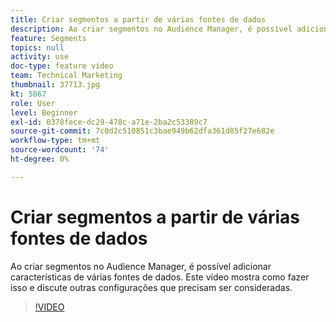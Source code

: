 ```yaml
---
title: Criar segmentos a partir de várias fontes de dados
description: Ao criar segmentos no Audience Manager, é possível adicionar características de várias fontes de dados. Este vídeo mostra como fazer isso e discute outras configurações que precisam ser consideradas.
feature: Segments
topics: null
activity: use
doc-type: feature video
team: Technical Marketing
thumbnail: 37713.jpg
kt: 5867
role: User
level: Beginner
exl-id: 0378fece-dc29-478c-a71e-2ba2c53389c7
source-git-commit: 7c0d2c510851c3bae949b62dfa361d85f27e682e
workflow-type: tm+mt
source-wordcount: '74'
ht-degree: 0%

---
```


# Criar segmentos a partir de várias fontes de dados

Ao criar segmentos no Audience Manager, é possível adicionar características de várias fontes de dados. Este vídeo mostra como fazer isso e discute outras configurações que precisam ser consideradas.

>[!VIDEO](https://video.tv.adobe.com/v/37713/?quality=12&learn=on)
